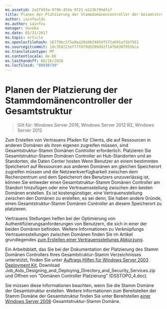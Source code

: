 ```yaml
---
ms.assetid: 2a2f493a-9796-454a-9721-e223b799dfa7
title: Planen der Platzierung der Stammdomänencontroller der Gesamtstruktur
author: iainfoulds
ms.author: iainfou
manager: daveba
ms.date: 05/31/2017
ms.topic: article
ms.openlocfilehash: 16779bc5f5e0aa20a9824854f572a691af5bf561
ms.sourcegitcommit: 1dc35d221eff7f079d9209d92f14fb630f955bca
ms.translationtype: MT
ms.contentlocale: de-DE
ms.lasthandoff: 08/26/2020
ms.locfileid: "88938730"
---
```

# <a name="planning-forest-root-domain-controller-placement"></a>Planen der Platzierung der Stammdomänencontroller der Gesamtstruktur

> Gilt für: Windows Server 2016, Windows Server 2012 R2, Windows Server 2012

Zum Erstellen von Vertrauens Pfaden für Clients, die auf Ressourcen in anderen Domänen als ihren eigenen zugreifen müssen, sind Gesamtstruktur-Stamm Domänen Controller erforderlich. Platzieren Sie Gesamtstruktur-Stamm Domänen Controller an Hub-Standorten und an Standorten, die Daten Center hosten Wenn Benutzer an einem bestimmten Speicherort auf Ressourcen aus anderen Domänen am gleichen Speicherort zugreifen müssen und die Netzwerkverfügbarkeit zwischen dem Rechenzentrum und dem Speicherort des Benutzers unzuverlässig ist, können Sie entweder einen Gesamtstruktur-Stamm Domänen Controller am Standort hinzufügen oder eine Vertrauensstellung zwischen den beiden Domänen erstellen. Es ist kostengünstiger, eine Vertrauensstellung zwischen den Domänen zu erstellen, es sei denn, Sie haben andere Gründe, einen Gesamtstruktur-Stamm Domänen Controller an diesem Speicherort zu platzieren.

Vertrauens Stellungen helfen bei der Optimierung von Authentifizierungsanforderungen von Benutzern, die sich in einer der beiden Domänen befinden. Weitere Informationen zu Verknüpfungs Vertrauensstellungen zwischen Domänen finden Sie im Artikel grundlegendes [zum Erstellen einer Vertrauensstellungs Abkürzung](/previous-versions/windows/it-pro/windows-server-2008-r2-and-2008/cc754538(v=ws.11)).

Ein Arbeitsblatt, das Sie bei der Dokumentation der Platzierung des Stamm Domänen Controllers Ihres Gesamtstruktur-Stamm Verzeichnisses unterstützt, finden Sie unter [Auftrags Hilfen für Windows Server 2003 Deployment Kit](https://microsoft.com/download/details.aspx?id=9608), Download Job_Aids_Designing_and_Deploying_Directory_and_Security_Services.zip und Öffnen von "Domänen Controller Platzierung" (DSSTOPO_4.doc).

Sie müssen diese Informationen beachten, wenn Sie die Stamm Domäne der Gesamtstruktur erstellen. Weitere Informationen zum Bereitstellen der Stamm Domäne der Gesamtstruktur finden Sie unter Bereitstellen [einer Windows Server 2008](/previous-versions/windows/it-pro/windows-server-2008-r2-and-2008/cc731174(v=ws.10))-Gesamtstruktur-Stamm Domäne.

